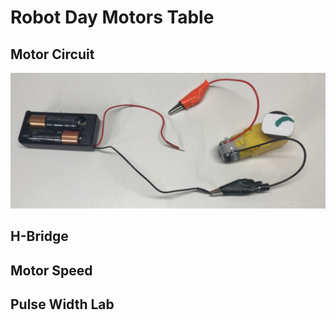 # Robot Day Motors Table

## Motor Circuit
![](../img/motor-circuit.jpg)

## H-Bridge

## Motor Speed

## Pulse Width Lab

